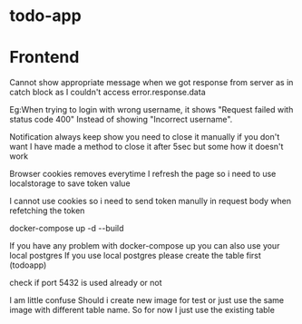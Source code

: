 # todo-app


# Frontend
Cannot show appropriate message when we got response from server as in catch block as  I couldn't access error.response.data

Eg:When trying to login with wrong username, it shows "Request failed with status code 400" Instead of showing "Incorrect username".



Notification always keep show you need to close it manually if you don't want
I have made a method to close it after 5sec but some how it doesn't work


Browser cookies removes everytime I refresh the page so i need to use localstorage to save token value

I cannot use cookies so i need to send token manully in request body when refetching the token



docker-compose up -d --build

If you have any problem with docker-compose up you can also use your local postgres
If you use local postgres please create the table first (todoapp) 

check if port 5432 is used already or not


I am little confuse Should i create new image for test or just use the same image with different table name. So for now I just use the existing table

